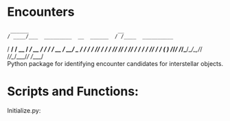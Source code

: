 # Encounters
     ______                             __                
    / ____/___  _________  __  ______  / /____  __________
   / __/ / __ \/ ___/ __ \/ / / / __ \/ __/ _ \/ ___/ ___/
  / /___/ / / / /__/ /_/ / /_/ / / / / /_/  __/ /  (__  ) 
 /_____/_/ /_/\___/\____/\__,_/_/ /_/\__/\___/_/  /____/  
Python package for identifying encounter candidates for interstellar objects.
# Scripts and Functions:
Initialize.py:

